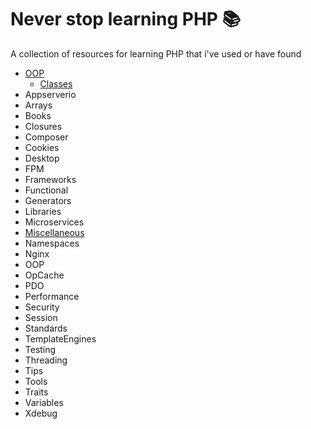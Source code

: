 # Never stop learning PHP :books:
A collection of resources for learning PHP that i've used or have found 

* [OOP](Learn/OOP/)
  * [Classes](Learn/OOP/Classes)
* Appserverio
* Arrays
* Books
* Closures
* Composer
* Cookies 
* Desktop
* FPM
* Frameworks
* Functional
* Generators
* Libraries
* Microservices
* [Miscellaneous](Learn/Miscellaneous/resources.md)
* Namespaces
* Nginx
* OOP
* OpCache
* PDO
* Performance
* Security
* Session
* Standards
* TemplateEngines
* Testing
* Threading
* Tips
* Tools
* Traits
* Variables
* Xdebug

